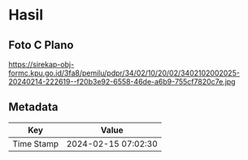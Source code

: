 # Hasil

## Foto C Plano

https://sirekap-obj-formc.kpu.go.id/3fa8/pemilu/pdpr/34/02/10/20/02/3402102002025-20240214-222619--f20b3e92-6558-46de-a6b9-755cf7820c7e.jpg


## Metadata

| Key        | Value               |
| ---------- | ------------------- |
| Time Stamp | 2024-02-15 07:02:30 |



